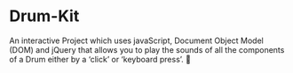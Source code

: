 # Drum-Kit
An interactive Project which uses javaScript, Document Object Model (DOM) and jQuery that allows you to play the sounds of all the components of a Drum either by a ‘click’ or ‘keyboard press’. 🎵
